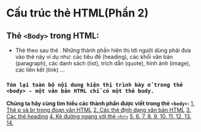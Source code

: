 # Cấu trúc thẻ HTML(Phần 2)
## Thẻ `<Body>` trong HTML:  
- Thẻ <body> theo sau thẻ <head>. Những thành phần hiện thị tới người dùng phải đưa vào thẻ này ví dụ như: các tiêu đề (heading), các khối văn bản (paragraph), các danh sách (list), trích dẫn (quote), hình ảnh (image), các liên kết (link) ... 
### `Tóm lại toàn bộ nội dung hiện thị trình bày ở trong thẻ <body> - một văn bản HTML chỉ có một thẻ body.`  
 **Chúng ta hãy cùng tìm hiểu các thành phần được viết trong thẻ `<body>`:**
  [1. Thẻ p và br trong đoạn văn HTML](https://github.com/huynhdn147/How-to-learn-HTML/blob/master/HTML/HeaderHTML.md)
  [2. Các thẻ định dạng văn bản HTML](https://github.com/huynhdn147/How-to-learn-HTML/blob/master/HTML/HeaderHTML.md)
  [3. Các thẻ heading](https://github.com/huynhdn147/How-to-learn-HTML/blob/master/HTML/HeaderHTML.md)
  [4. Kẻ đường ngang với thẻ `<hr>`](https://github.com/huynhdn147/How-to-learn-HTML/blob/master/HTML/HeaderHTML.md)
  [5. ](https://github.com/huynhdn147/How-to-learn-HTML/blob/master/HTML/HeaderHTML.md)
  [6. ](https://github.com/huynhdn147/How-to-learn-HTML/blob/master/HTML/HeaderHTML.md)
  [7. ](https://github.com/huynhdn147/How-to-learn-HTML/blob/master/HTML/HeaderHTML.md)
  [8. ](https://github.com/huynhdn147/How-to-learn-HTML/blob/master/HTML/HeaderHTML.md)
  [9. ](https://github.com/huynhdn147/How-to-learn-HTML/blob/master/HTML/HeaderHTML.md)
  [10. ](https://github.com/huynhdn147/How-to-learn-HTML/blob/master/HTML/HeaderHTML.md)
  [11. ](https://github.com/huynhdn147/How-to-learn-HTML/blob/master/HTML/HeaderHTML.md)
  [12. ](https://github.com/huynhdn147/How-to-learn-HTML/blob/master/HTML/HeaderHTML.md)
  [13. ](https://github.com/huynhdn147/How-to-learn-HTML/blob/master/HTML/HeaderHTML.md)
  [14. ](https://github.com/huynhdn147/How-to-learn-HTML/blob/master/HTML/HeaderHTML.md)

